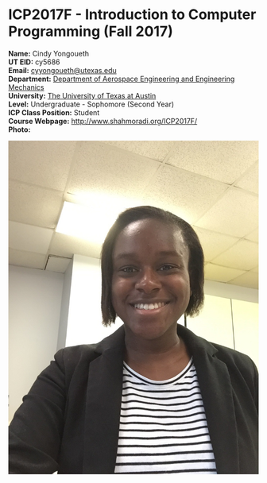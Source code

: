 # ICP2017F - Introduction to Computer Programming (Fall 2017)       

**Name:** Cindy Yongoueth   
**UT EID:** cy5686    
**Email:** cyyongoueth@utexas.edu   
**Department:** [Department of Aerospace Engineering and Engineering Mechanics](http://www.ae.utexas.edu/)    
**University:** [The University of Texas at Austin](https://www.utexas.edu/)    
**Level:** Undergraduate - Sophomore (Second Year)    
**ICP Class Position:** Student   
**Course Webpage:** http://www.shahmoradi.org/ICP2017F/             
**Photo:**

![Photo](IMG_0248.jpg)



